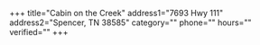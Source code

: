 +++
title="Cabin on the Creek"
address1="7693 Hwy 111"
address2="Spencer, TN  38585"
category=""
phone=""
hours=""
verified=""
+++
